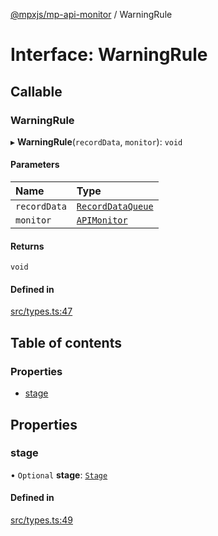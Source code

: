 [@mpxjs/mp-api-monitor](../index.md) / WarningRule

# Interface: WarningRule

## Callable

### WarningRule

▸ **WarningRule**(`recordData`, `monitor`): `void`

#### Parameters

| Name | Type |
| :------ | :------ |
| `recordData` | [`RecordDataQueue`](RecordDataQueue.md) |
| `monitor` | [`APIMonitor`](../classes/APIMonitor.md) |

#### Returns

`void`

#### Defined in

[src/types.ts:47](https://github.com/mpx-ecology/mp-api-monitor/blob/95e0f31/src/types.ts#L47)

## Table of contents

### Properties

- [stage](WarningRule.md#stage)

## Properties

### stage

• `Optional` **stage**: [`Stage`](../index.md#stage)

#### Defined in

[src/types.ts:49](https://github.com/mpx-ecology/mp-api-monitor/blob/95e0f31/src/types.ts#L49)
